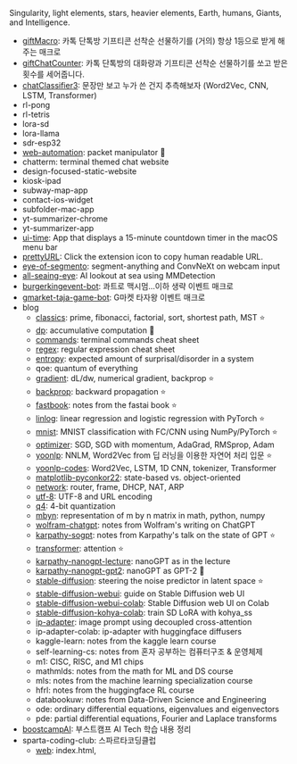Singularity, light elements, stars, heavier elements, Earth, humans, Giants, and Intelligence. 
- [giftMacro](https://github.com/star-bits/giftMacro): 카톡 단톡방 기프티콘 선착순 선물하기를 (거의) 항상 1등으로 받게 해주는 매크로
- [giftChatCounter](https://github.com/star-bits/giftChatCounter): 카톡 단톡방의 대화량과 기프티콘 선착순 선물하기를 쏘고 받은 횟수를 세어줍니다.
- [chatClassifier3](https://github.com/star-bits/chatClassifier3): 문장만 보고 누가 쓴 건지 추측해보자 (Word2Vec, CNN, LSTM, Transformer)
- rl-pong
- rl-tetris
- lora-sd
- lora-llama
- sdr-esp32
- [web-automation](https://github.com/star-bits/web-automation): packet manipulator 🚧
- chatterm: terminal themed chat website
- design-focused-static-website
- kiosk-ipad
- subway-map-app
- contact-ios-widget
- subfolder-mac-app
- yt-summarizer-chrome
- yt-summarizer-app
- [ui-time](https://github.com/star-bits/ui-time): App that displays a 15-minute countdown timer in the macOS menu bar
- [prettyURL](https://github.com/star-bits/prettyURL): Click the extension icon to copy human readable URL.
- [eye-of-segmento](https://github.com/star-bits/eye-of-segmento): segment-anything and ConvNeXt on webcam input
- [all-seaing-eye](https://github.com/star-bits/all-seaing-eye): AI lookout at sea using MMDetection
- [burgerkingevent-bot](https://github.com/star-bits/burgerkingevent-bot): 콰트로 맥시멈...이하 생략 이벤트 매크로
- [gmarket-taja-game-bot](https://github.com/star-bits/gmarket-taja-game-bot): G마켓 타자왕 이벤트 매크로
- blog
  - [classics](https://github.com/star-bits/blog/blob/main/classics.ipynb): prime, fibonacci, factorial, sort, shortest path, MST ⭐
  - [dp](https://github.com/star-bits/blog/blob/main/dp.md): accumulative computation 🚧
  - [commands](https://github.com/star-bits/blog/blob/main/commands.md): terminal commands cheat sheet 
  - [regex](https://github.com/star-bits/blog/blob/main/regex.md): regular expression cheat sheet
  - [entropy](https://github.com/star-bits/blog/blob/main/entropy.md): expected amount of surprisal/disorder in a system 
  - qoe: quantum of everything 
  - [gradient](https://github.com/star-bits/blog/blob/main/gradient.md): dL/dw, numerical gradient, backprop ⭐
  - [backprop](https://github.com/star-bits/blog/blob/main/backprop.md): backward propagation ⭐
  - [fastbook](https://github.com/star-bits/blog/blob/main/fastbook.md): notes from the fastai book ⭐
  - [linlog](https://github.com/star-bits/blog/blob/main/linlog.ipynb): linear regression and logistic regression with PyTorch ⭐
  - [mnist](https://github.com/star-bits/blog/blob/main/mnist.ipynb): MNIST classification with FC/CNN using NumPy/PyTorch ⭐
  - [optimizer](https://github.com/star-bits/blog/blob/main/optimizer.md): SGD, SGD with momentum, AdaGrad, RMSprop, Adam
  - [yoonlp](https://github.com/star-bits/blog/blob/main/yoonlp.md): NNLM, Word2Vec from 딥 러닝을 이용한 자연어 처리 입문 ⭐
  - [yoonlp-codes](https://github.com/star-bits/blog/blob/main/yoonlp-codes.ipynb): Word2Vec, LSTM, 1D CNN, tokenizer, Transformer
  - [matplotlib-pyconkor22](https://github.com/star-bits/blog/blob/main/matplotlib-pyconkor22.ipynb): state-based vs. object-oriented
  - [network](https://github.com/star-bits/blog/blob/main/network.md): router, frame, DHCP, NAT, ARP
  - [utf-8](https://github.com/star-bits/blog/blob/main/utf-8.md): UTF-8 and URL encoding
  - [q4](https://github.com/star-bits/blog/blob/main/q4.md): 4-bit quantization
  - [mbyn](https://github.com/star-bits/blog/blob/main/mbyn.md): representation of m by n matrix in math, python, numpy
  - [wolfram-chatgpt](https://github.com/star-bits/blog/blob/main/wolfram-chatgpt.md): notes from Wolfram's writing on ChatGPT
  - [karpathy-sogpt](https://github.com/star-bits/blog/blob/main/karpathy-sogpt.md): notes from Karpathy's talk on the state of GPT ⭐
  - [transformer](https://github.com/star-bits/blog/blob/main/transformer.md): attention ⭐
  - [karpathy-nanogpt-lecture](https://github.com/star-bits/blog/blob/main/karpathy-nanogpt-lecture.ipynb): nanoGPT as in the lecture
  - [karpathy-nanogpt-gpt2](https://github.com/star-bits/blog/blob/main/karpathy-nanogpt-gpt2.ipynb): nanoGPT as GPT-2 🚧
  - [stable-diffusion](https://github.com/star-bits/blog/blob/main/stable-diffusion.md): steering the noise predictor in latent space ⭐
  - [stable-diffusion-webui](https://github.com/star-bits/blog/blob/main/stable-diffusion-webui.md): guide on Stable Diffusion web UI
  - [stable-diffusion-webui-colab](https://github.com/star-bits/blog/blob/main/stable-diffusion-webui-colab.ipynb): Stable Diffusion web UI on Colab
  - [stable-diffusion-kohya-colab](https://github.com/star-bits/blog/blob/main/stable-diffusion-kohya-colab.ipynb): train SD LoRA with kohya_ss
  - [ip-adapter](https://github.com/star-bits/blog/blob/main/ip-adapter.md): image prompt using decoupled cross-attention
  - ip-adapter-colab: ip-adapter with huggingface diffusers
  - kaggle-learn: notes from the kaggle learn course
  - self-learning-cs: notes from 혼자 공부하는 컴퓨터구조 & 운영체제
  - m1: CISC, RISC, and M1 chips
  - mathmlds: notes from the math for ML and DS course
  - mls: notes from the machine learning specialization course
  - hfrl: notes from the huggingface RL course
  - databookuw: notes from Data-Driven Science and Engineering
  - ode: ordinary differential equations, eigenvalues and eigenvectors
  - pde: partial differential equations, Fourier and Laplace transforms
- [boostcampAI](https://github.com/star-bits/boostcampAI): 부스트캠프 AI Tech 학습 내용 정리
- sparta-coding-club: 스파르타코딩클럽
  - [web](https://github.com/star-bits/sparta-coding-club-web): index.html, <style>, <script>, app.py, Flask, MongoDB, GET, POST, bs4, AWS
  - [app](https://github.com/star-bits/sparta-coding-club-app): flutter, StatelessWidget, StatefulWidget, Provider, SharedPreferences, async
- [kichATwear](https://github.com/star-bits/kichATwear): A Wear OS watch face inspired by linux terminal aesthetics.
- [sort-into-subfolders](https://github.com/star-bits/sort-into-subfolders): Sort files by date created, date modified, content created (EXIF)
- Quickstart guide for running...
  - [stable-diffusion-webui](https://github.com/star-bits/stable-diffusion-webui/tree/master), [llama.cpp](https://github.com/star-bits/llama.cpp), [llama.ggmlv3.cpp](https://github.com/star-bits/llama.ggmlv3.cpp), [whisper.cpp](https://github.com/star-bits/whisper.cpp), [Whisper-WebUI](https://github.com/star-bits/Whisper-WebUI), [pdfGPT](https://github.com/star-bits/pdfGPT), [ThreeBodyBot](https://github.com/star-bits/ThreeBodyBot), [llama2](https://github.com/star-bits/llama2)
- [cv](https://github.com/star-bits/cv)
